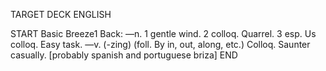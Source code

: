 TARGET DECK
ENGLISH

START
Basic
Breeze1
Back: —n. 1 gentle wind. 2 colloq. Quarrel. 3 esp. Us colloq. Easy task. —v. (-zing) (foll. By in, out, along, etc.) Colloq. Saunter casually. [probably spanish and portuguese briza]
END
